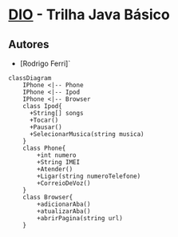 # [DIO](www.dio.me) - Trilha Java Básico

## Autores
- [Rodrigo Ferri]`

```mermaid
classDiagram
    IPhone <|-- Phone
    IPhone <|-- Ipod
    IPhone <|-- Browser
    class Ipod{
      +String[] songs
      +Tocar()
      +Pausar()
      +SelecionarMusica(string musica)
    }
    class Phone{
        +int numero
        +String IMEI
        +Atender()
        +Ligar(string numeroTelefone)
        +CorreioDeVoz()
    }
    class Browser{
        +adicionarAba()
        +atualizarAba()
        +abrirPagina(string url)
    }
```